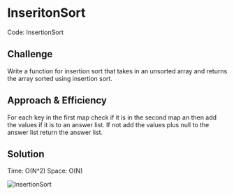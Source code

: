 # InseritonSort
Code: InsertionSort

## Challenge
Write a function for insertion sort that takes in an unsorted array and returns the array sorted using insertion sort.

## Approach & Efficiency
For each key in the first map check if it is in the second map an then add the values if it is to an answer list. If not add the values plus null to the answer list return the answer list.

## Solution
Time: O(N^2)
Space: O(N)



![InsertionSort](../InseritonSort.jpg)